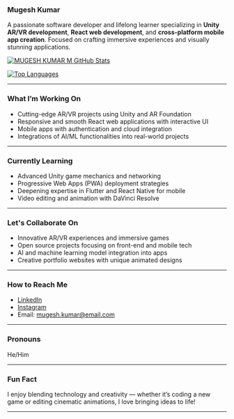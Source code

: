 ### Mugesh Kumar

A passionate software developer and lifelong learner specializing in **Unity AR/VR development**, **React web development**, and **cross-platform mobile app creation**. Focused on crafting immersive experiences and visually stunning applications.

[![MUGESH KUMAR M GitHub Stats](https://github-readme-stats.vercel.app/api?username=Mugeshkumar-2005&count_private=true&show_icons=true&theme=tokyonight)](https://github.com/Mugeshkumar-2005)

[![Top Languages](https://github-readme-stats.vercel.app/api/top-langs/?username=Mugeshkumar-2005&langs_count=5&theme=tokyonight)](https://github.com/Mugeshkumar-2005)

---

### What I’m Working On

- Cutting-edge AR/VR projects using Unity and AR Foundation  
- Responsive and smooth React web applications with interactive UI  
- Mobile apps with authentication and cloud integration  
- Integrations of AI/ML functionalities into real-world projects

---

### Currently Learning

- Advanced Unity game mechanics and networking  
- Progressive Web Apps (PWA) deployment strategies  
- Deepening expertise in Flutter and React Native for mobile  
- Video editing and animation with DaVinci Resolve

---

### Let's Collaborate On

- Innovative AR/VR experiences and immersive games  
- Open source projects focusing on front-end and mobile tech  
- AI and machine learning model integration into apps  
- Creative portfolio websites with unique animated designs

---

### How to Reach Me

- [LinkedIn](https://www.linkedin.com/in/mugesh-kumar-2005)  
- [Instagram](https://www.instagram.com/mugeshkumar2005)  
- Email: mugesh.kumar@email.com  

---

### Pronouns

He/Him

---

### Fun Fact

I enjoy blending technology and creativity — whether it’s coding a new game or editing cinematic animations, I love bringing ideas to life!

---

<!--
Mugeshkumar-2005/Mugeshkumar-2005 is a special repository because its README.md appears on your GitHub profile.
-->

